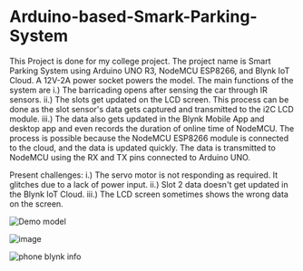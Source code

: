 # Arduino-based-Smark-Parking-System
This Project is done for my college project. The project name is Smart Parking System using Arduino UNO R3, NodeMCU ESP8266, and Blynk IoT Cloud. A 12V-2A power socket powers the model.
The main functions of the system are 
i.) The barricading opens after sensing the car through IR sensors.
ii.) The slots get updated on the LCD screen. This process can be done as the slot sensor's data gets captured and transmitted to the i2C LCD module. 
iii.) The data also gets updated in the Blynk Mobile App and desktop app and even records the duration of online time of NodeMCU. The process is possible because the NodeMCU ESP8266 module is connected to the cloud, and the data is updated quickly. The data is transmitted to NodeMCU using the RX and TX pins connected to Arduino UNO.

Present challenges: 
i.) The servo motor is not responding as required. It glitches due to a lack of power input.
ii.) Slot 2 data doesn't get updated in the Blynk IoT Cloud. 
iii.) The LCD screen sometimes shows the wrong data on the screen.

![Demo model](https://user-images.githubusercontent.com/89599623/227024346-dc884335-fea9-4b91-9307-73f8755b989e.jpeg)

![image](https://user-images.githubusercontent.com/89599623/227026545-5e61f12c-4e23-4b35-83e5-d7a0e8deab15.png)

![phone blynk info](https://user-images.githubusercontent.com/89599623/227026651-71dda712-ab3f-4389-bcca-6b55432b7448.jpeg)
